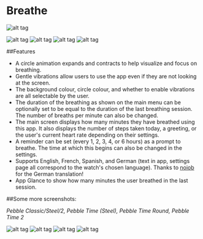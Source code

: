 # Breathe

![alt tag](https://github.com/cheeseisdisgusting/exhale/blob/master/screenshots/Aplite_Marketing_v8.png)

![alt tag](https://github.com/cheeseisdisgusting/exhale/blob/master/screenshots/index_blue.png)
![alt tag](https://github.com/cheeseisdisgusting/exhale/blob/master/screenshots/index_red.png)
![alt tag](https://github.com/cheeseisdisgusting/exhale/blob/master/screenshots/index_green.png)
![alt tag](https://github.com/cheeseisdisgusting/exhale/blob/master/screenshots/index_yellow.png)

##Features
- A circle animation expands and contracts to help visualize and focus on breathing.
- Gentle vibrations allow users to use the app even if they are not looking at the screen.
- The background colour, circle colour, and whether to enable vibrations are all selectable by the user.
- The duration of the breathing as shown on the main menu can be optionally set to be equal to the duration of the last breathing session. The number of breaths per minute can also be changed.
- The main screen displays how many minutes they have breathed using this app. It also displays the number of steps taken today, a greeting, or the user's current heart rate depending on their settings.
- A reminder can be set (every 1, 2, 3, 4, or 6 hours) as a prompt to breathe. The time at which this begins can also be changed in the settings.
- Supports English, French, Spanish, and German (text in app, settings page all correspond to the watch's chosen language). Thanks to [noiob](https://github.com/noiob) for the German translation!
- App Glance to show how many minutes the user breathed in the last session.

##Some more screenshots:

*Pebble Classic/Steel/2, Pebble Time (Steel), Pebble Time Round, Pebble Time 2*

![alt tag](https://github.com/cheeseisdisgusting/exhale/blob/master/screenshots/aplite_final.gif)
![alt tag](https://github.com/cheeseisdisgusting/exhale/blob/master/screenshots/basalt_final.gif)
![alt tag](https://github.com/cheeseisdisgusting/exhale/blob/master/screenshots/chalk_final.gif)
![alt tag](https://github.com/cheeseisdisgusting/exhale/blob/master/screenshots/emery_final.gif)
